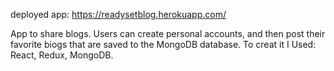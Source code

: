 deployed app:    https://readysetblog.herokuapp.com/


App to share blogs. Users can create personal accounts, and then post
their favorite biogs that are saved to the MongoDB database.
To creat it I Used: React, Redux, MongoDB.
